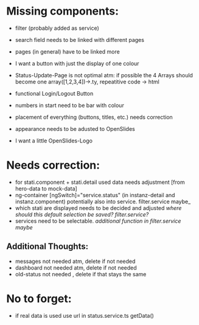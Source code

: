 # Missing components: 
 - filter (probably added as service)
 - search field needs to be linked with different pages
 - pages (in general) have to be linked more
 - I want a button with just the display of one colour
 - Status-Update-Page is not optimal atm: if possible the 4 Arrays should become one array([1,2,3,4])->.ty, repeatitive code -> html
 - functional Login/Logout Button

 - numbers in start need to be bar with colour 
 - placement of everything (buttons, titles, etc.) needs correction
 - appearance needs to be adusted to OpenSlides
 - I want a little OpenSlides-Logo


 # Needs correction:
 - for stati.component + stati.detail used data needs adjustment [from hero-data to mock-data]
 - ng-container [ngSwitch]="service.status" (in instanz-detail and instanz.component) potentially also into service. filter.service maybe_
 - which stati are displayed needs to be decided and adjusted _where should this default selection be saved? filter.service?_
 - services need to be selectable. _additional function in filter.service maybe_

 ## Additional Thoughts:
 - messages not needed atm, delete if not needed
 - dashboard not needed atm, delete if not needed
 - old-status not needed , delete if that stays the same

 # No to forget:
 - if real data is used use url in status.service.ts getData()
